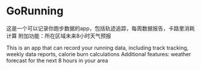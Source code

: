# GoRunning

这是一个可以记录你跑步数据的app，包括轨迹追踪，每周数据报告，卡路里消耗计算
附加功能：所在区域未来8小时天气预报

This is an app that can record your running data, including track tracking, weekly data reports, calorie burn calculations
Additional features: weather forecast for the next 8 hours in your area
